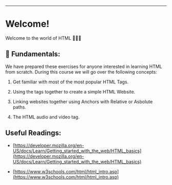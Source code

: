 ---

# Welcome!

Welcome to the world of HTML 🖖🧑‍💻

## 💬 Fundamentals:

We have prepared these exercises for anyone interested in learning HTML from scratch. During this course we will go over the following concepts:

1. Get familiar with most of the most popular HTML Tags.

2. Using the tags together to create a simple HTML Website.

3. Linking websites together using Anchors with Relative or Asbolute paths.

4. The HTML audio and video tag.

## Useful Readings:

+ [https://developer.mozilla.org/en-US/docs/Learn/Getting_started_with_the_web/HTML_basics](https://developer.mozilla.org/en-US/docs/Learn/Getting_started_with_the_web/HTML_basics)

+ [https://www.w3schools.com/html/html_intro.asp](https://www.w3schools.com/html/html_intro.asp)